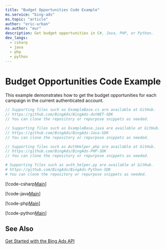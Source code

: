 ```yaml
---
title: "Budget Opportunities Code Example"
ms.service: "bing-ads"
ms.topic: "article"
author: "eric-urban"
ms.author: "eur"
description: Get budget opportunities in C#, Java, PHP, or Python.
dev_langs:
  - csharp
  - java
  - php
  - python
---
```

# Budget Opportunities Code Example
This example demonstrates how to get the budget opportunities for each campaign in the current authenticated account.

```csharp
// Supporting files such as ExampleBase.cs are available at GitHub. 
// https://github.com/BingAds/BingAds-dotNET-SDK
// You can clone the repository or repurpose snippets as needed.
```
```java
// Supporting files such as ExampleBase.java are available at GitHub. 
// https://github.com/BingAds/BingAds-Java-SDK
// You can clone the repository or repurpose snippets as needed.
```
```php
// Supporting files such as AuthHelper.php are available at GitHub. 
// https://github.com/BingAds/BingAds-PHP-SDK
// You can clone the repository or repurpose snippets as needed.
```
```python
# Supporting files such as auth_helper.py are available at GitHub. 
# https://github.com/BingAds/BingAds-Python-SDK
# You can clone the repository or repurpose snippets as needed.
```

[!code-csharp[Main](../../../BingAds-dotNet-SDK/examples/BingAdsExamples/BingAdsExamplesLibrary/v11/BudgetOpportunities.cs)]

[!code-java[Main](../../../BingAds-Java-SDK/examples/BingAdsDesktopApp/src/main/java/com/microsoft/bingads/examples/v11/BudgetOpportunities.java)]

[!code-php[Main](../../../BingAds-PHP-SDK/samples/V11/BudgetOpportunities.php)]

[!code-python[Main](../../../BingAds-Python-SDK/examples/BingAdsPythonConsoleExamples/BingAdsPythonConsoleExamples/v11/budget_opportunities.py)]

## See Also
[Get Started with the Bing Ads API](get-started.md)  
